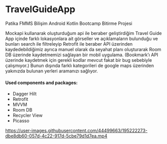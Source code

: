 # TravelGuideApp
Patika FMMS Bilişim Android Kotlin Bootcamp Bitirme Projesi

Mockapi kullanarak oluşturduğum api ile beraber geliştirdiğim Travel Guide App içinde farklı lokasyonlara ait görseller ve açıklamaların bulunduğu ve bunları search ile filtreleyip Retrofit ile beraber API üzerinden kaydedebildiğimiz ayrıca manuel olarak da seyahat planı oluşturarak Room DB üzerinde kaydetmemizi sağlayan bir mobil uygulama. (Bookmark’ı API üzerinde kaydetmek için gerekli kodlar mevcut fakat bir bug sebebiyle çalışmıyor.) Bunun dışında farklı kategorileri de google maps üzerinden yakınızda bulunan yerleri aramanızı sağlıyor.

#### Used components and packages:
- Dagger Hilt
- Retrofit
- MVVM
- Room DB
- Recycler View
- Picasso


https://user-images.githubusercontent.com/44499663/195222273-dbe8db60-057d-4c22-917d-5cbe79d1d7ea.mp4

